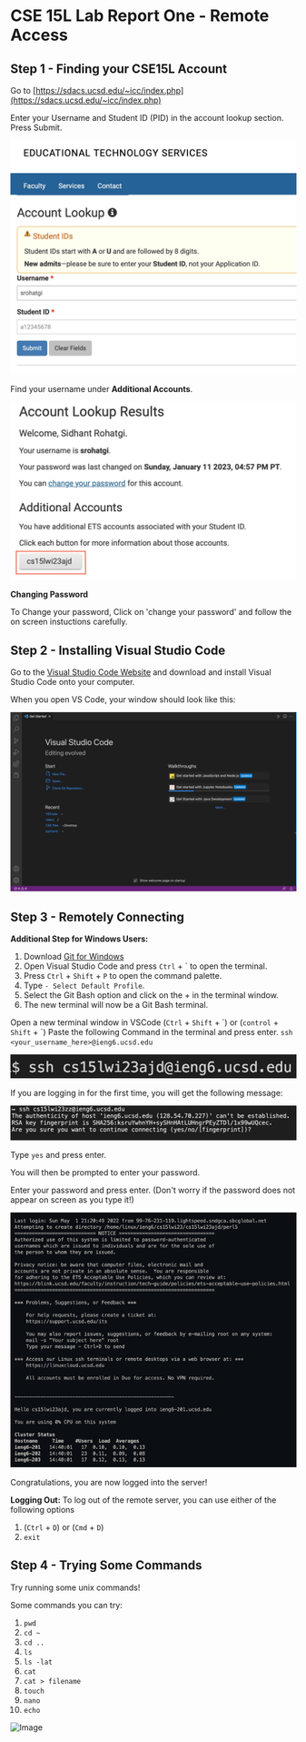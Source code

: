 # **CSE 15L Lab Report One - Remote Access**


## Step 1 - Finding your CSE15L Account

Go to [https://sdacs.ucsd.edu/~icc/index.php](https://sdacs.ucsd.edu/~icc/index.php)

Enter your Username and Student ID (PID) in the account lookup section. 
Press Submit. 

![Image](Screenshots/AccountLookup.jpg)

Find your username under **Additional Accounts**. 

![Image](Screenshots/Username.png)

**Changing Password**

To Change your password, Click on 'change your password' and follow the on screen instuctions carefully. 


## Step 2 - Installing Visual Studio Code

Go to the [Visual Studio Code Website](https://code.visualstudio.com/Download) and download and install Visual Studio Code onto your computer. 

When you open VS Code, your window should look like this:

![Image](Screenshots/VSCodeHome.png)

## Step 3 - Remotely Connecting

**Additional Step for Windows Users:** 
1. Download [Git for Windows](https://gitforwindows.org)
2. Open Visual Studio Code and press `Ctrl` + \` to open the terminal.
3. Press `Ctrl` + `Shift` + `P` to open the command palette.
4. Type `- Select Default Profile`. 
5. Select the Git Bash option and click on the + in the terminal window. 
6. The new terminal will now be a Git Bash terminal. 

Open a new terminal window in VSCode (`Ctrl` + `Shift` + \`) or (`control` + `Shift` + \`) 
Paste the following Command in the terminal and press enter. 
`ssh <your_username_here>@ieng6.ucsd.edu`

![Image](Screenshots/command.png)

If you are logging in for the first time, you will get the following message: 

![Image](Screenshots/authorize.png)

Type `yes` and press enter. 

You will then be prompted to enter your password.

Enter your password and press enter. (Don't worry if the password does not appear on screen as you type it!)

![Image](Screenshots/login.png)

Congratulations, you are now logged into the server!

**Logging Out:**
To log out of the remote server, you can use either of the following options
1. (`Ctrl` + `D`) or (`Cmd` + `D`)
2. `exit`


## Step 4 - Trying Some Commands

Try running some unix commands!

Some commands you can try:
1. `pwd`
2. `cd ~`
3. `cd ..`
4. `ls`
5. `ls -lat`
6. `cat`
7. `cat > filename`
8. `touch`
9. `nano`
10. `echo`

![Image](Screenshots/tryingcommands.png)

